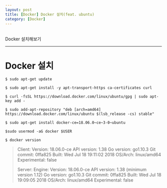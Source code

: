 ```yaml
---
layout: post
title: [Docker] Docker 설치(feat. ubuntu)
category: [Docker]
---
```

<br>
Docker 설치해보기
<!-- more -->
<hr>

# Docker 설치

```
$ sudo apt-get update
```
```
$ sudo apt-get install -y apt-transport-https ca-certificates curl 
```

```
$ curl -fsSL https://download.docker.com/linux/ubuntu/gpg | sudo apt-key add -
```

```
$ sudo add-apt-repository "deb [arch=amd64] https://download.docker.com/linux/ubuntu $(lsb_release -cs) stable"
```

```
$ sudo apt-get install docker-ce=18.06.0~ce~3-0~ubuntu
```

```
$sudo usermod -aG docker $USER
```

```
$ docker version
```
> Client:
>  Version:           18.06.0-ce
>  API version:       1.38
>  Go version:        go1.10.3
>  Git commit:        0ffa825
>  Built:             Wed Jul 18 19:11:02 2018
>  OS/Arch:           linux/amd64
>  Experimental:      false
> 
> Server:
>  Engine:
>   Version:          18.06.0-ce
>   API version:      1.38 (minimum version 1.12)
>   Go version:       go1.10.3
>   Git commit:       0ffa825
>   Built:            Wed Jul 18 19:09:05 2018
>   OS/Arch:          linux/amd64
>   Experimental:     false
